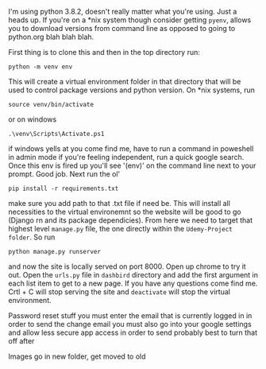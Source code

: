 I'm using python 3.8.2, doesn't really matter what you're using. Just a heads up. If you're on a *nix system though consider getting `pyenv`, allows you to download versions from command line as opposed to going to python.org blah blah blah.

First thing is to clone this and then in the top directory run:

`python -m venv env`

This will create a virtual environment folder in that directory that will be used to
control package versions and python version. On *nix systems, run 

`source venv/bin/activate`

or on windows

`.\venv\Scripts\Activate.ps1`

if windows yells at you come find me, have to run a command in poweshell in admin mode if you're feeling independent, run a quick google search. Once this env is fired up you'll see '(env)' on the command line next to your prompt. Good job. Next run the ol'

`pip install -r requirements.txt`

make sure you add path to that .txt file if need be. This will install all necessities to the virtual environemnt so the website will be good to go (Django rn and its package dependicies). From here we need to target that highest level `manage.py` file, the one directly within the `Udemy-Project folder`. So run 

`python manage.py runserver`

and now the site is locally served on port 8000. Open up chrome to try it out. Open the `urls.py` file in `dashbird` directory and add the first argument in each list item to get to a new page. If you have any questions come find me. Crtl + C will stop serving the site and `deactivate` will stop the virtual environment. 

Password reset stuff
you must enter the email that is currently logged in in order to send the change email 
you must also go into your google settings and allow less secure app access in order to send
probably best to turn that off after

Images go in new folder, get moved to old